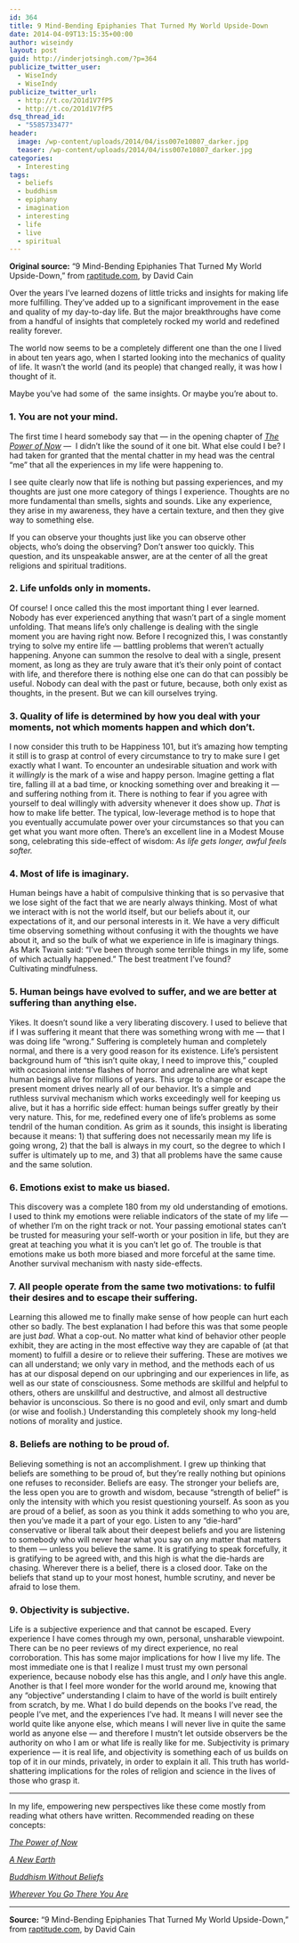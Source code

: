 ```yaml
---
id: 364
title: 9 Mind-Bending Epiphanies That Turned My World Upside-Down
date: 2014-04-09T13:15:35+00:00
author: wiseindy
layout: post
guid: http://inderjotsingh.com/?p=364
publicize_twitter_user:
  - WiseIndy
  - WiseIndy
publicize_twitter_url:
  - http://t.co/2O1d1V7fP5
  - http://t.co/2O1d1V7fP5
dsq_thread_id:
  - "5585733477"
header:
  image: /wp-content/uploads/2014/04/iss007e10807_darker.jpg
  teaser: /wp-content/uploads/2014/04/iss007e10807_darker.jpg
categories:
  - Interesting
tags:
  - beliefs
  - buddhism
  - epiphany
  - imagination
  - interesting
  - life
  - live
  - spiritual
---
```

<strong>Original source:</strong> “9 Mind-Bending Epiphanies That Turned My World Upside-Down,” from <a href="http://www.raptitude.com/2010/10/9-mind-bending-epiphanies-that-turned-my-world-upside-down/" target="_blank">raptitude.com</a>, by David Cain

Over the years I’ve learned dozens of little tricks and insights for making life more fulfilling. They’ve added up to a significant improvement in the ease and quality of my day-to-day life. But the major breakthroughs have come from a handful of insights that completely rocked my world and redefined reality forever.

<!--more-->

The world now seems to be a completely different one than the one I lived in about ten years ago, when I started looking into the mechanics of quality of life. It wasn’t the world (and its people) that changed really, it was how I thought of it.

Maybe you’ve had some of  the same insights. Or maybe you’re about to.
<h3 style="font-weight: bold;">1. You are not your mind.</h3>
The first time I heard somebody say that — in the opening chapter of <em><a title="The Power of Now" href="http://amzn.to/1hB7bUt" target="_blank">The Power of Now</a></em> —  I didn’t like the sound of it one bit. What else could I be? I had taken for granted that the mental chatter in my head was the central “me” that all the experiences in my life were happening to.

I see quite clearly now that life is nothing but passing experiences, and my thoughts are just one more category of things I experience. Thoughts are no more fundamental than smells, sights and sounds. Like any experience, they arise in my awareness, they have a certain texture, and then they give way to something else.

If you can observe your thoughts just like you can observe other objects, who’s doing the observing? Don’t answer too quickly. This question, and its unspeakable answer, are at the center of all the great religions and spiritual traditions.
<h3 style="font-weight: bold;">2. Life unfolds only in moments.</h3>
Of course! I once called this the most important thing I ever learned. Nobody has ever experienced anything that wasn’t part of a single moment unfolding. That means life’s only challenge is dealing with the single moment you are having right now. Before I recognized this, I was constantly trying to solve my entire life — battling problems that weren’t actually happening. Anyone can summon the resolve to deal with a single, present moment, as long as they are truly aware that it’s their only point of contact with life, and therefore there is nothing else one can do that can possibly be useful. Nobody can deal with the past or future, because, both only exist as thoughts, in the present. But we can kill ourselves trying.<span id="more-3531"></span>
<h3 style="font-weight: bold;">3. Quality of life is determined by how you deal with your moments, not which moments happen and which don’t.</h3>
I now consider this truth to be Happiness 101, but it’s amazing how tempting it still is to grasp at control of every circumstance to try to make sure I get exactly what I want. To encounter an undesirable situation and work with it <em>willingly</em> is the mark of a wise and happy person. Imagine getting a flat tire, falling ill at a bad time, or knocking something over and breaking it — and suffering nothing from it. There is nothing to fear if you agree with yourself to deal willingly with adversity whenever it does show up. <em>That</em> is how to make life better. The typical, low-leverage method is to hope that you eventually accumulate power over your circumstances so that you can get what you want more often. There’s an excellent line in a Modest Mouse song, celebrating this side-effect of wisdom: <em>As life gets longer, awful feels softer.</em>
<h3 style="font-weight: bold;">4. Most of life is imaginary.</h3>
Human beings have a habit of compulsive thinking that is so pervasive that we lose sight of the fact that we are nearly always thinking. Most of what we interact with is not the world itself, but our beliefs about it, our expectations of it, and our personal interests in it. We have a very difficult time observing something without confusing it with the thoughts we have about it, and so the bulk of what we experience in life is imaginary things. As Mark Twain said: “I’ve been through some terrible things in my life, some of which actually happened.” The best treatment I’ve found? Cultivating mindfulness.
<h3 style="font-weight: bold;">5. Human beings have evolved to suffer, and we are better at suffering than anything else.</h3>
Yikes. It doesn’t sound like a very liberating discovery. I used to believe that if I was suffering it meant that there was something wrong with me — that I was doing life “wrong.” Suffering is completely human and completely normal, and there is a very good reason for its existence. Life’s persistent background hum of “this isn’t quite okay, I need to improve this,” coupled with occasional intense flashes of horror and adrenaline are what kept human beings alive for millions of years. This urge to change or escape the present moment drives nearly all of our behavior. It’s a simple and ruthless survival mechanism which works exceedingly well for keeping us alive, but it has a horrific side effect: human beings suffer greatly by their very nature. This, for me, redefined every one of life’s problems as some tendril of the human condition. As grim as it sounds, this insight is liberating because it means: 1) that suffering does not necessarily mean my life is going wrong, 2) that the ball is always in my court, so the degree to which I suffer is ultimately up to me, and 3) that all problems have the same cause and the same solution.
<h3 style="font-weight: bold;">6. Emotions exist to make us biased.</h3>
This discovery was a complete 180 from my old understanding of emotions. I used to think my emotions were reliable indicators of the state of my life — of whether I’m on the right track or not. Your passing emotional states can’t be trusted for measuring your self-worth or your position in life, but they are great at teaching you what it is you can’t let go of. The trouble is that emotions make us both more biased and more forceful at the same time. Another survival mechanism with nasty side-effects.
<h3 style="font-weight: bold;">7. All people operate from the same two motivations: to fulfil their desires and to escape their suffering.</h3>
Learning this allowed me to finally make sense of how people can hurt each other so badly. The best explanation I had before this was that some people are just <em>bad</em>. What a cop-out. No matter what kind of behavior other people exhibit, they are acting in the most effective way they are capable of (at that moment) to fulfill a desire or to relieve their suffering. These are motives we can all understand; we only vary in method, and the methods each of us has at our disposal depend on our upbringing and our experiences in life, as well as our state of consciousness. Some methods are skillful and helpful to others, others are unskillful and destructive, and almost all destructive behavior is unconscious. So there is no good and evil, only smart and dumb (or wise and foolish.) Understanding this completely shook my long-held notions of morality and justice.
<h3 style="font-weight: bold;">8. Beliefs are nothing to be proud of.</h3>
Believing something is not an accomplishment. I grew up thinking that beliefs are something to be proud of, but they’re really nothing but opinions one refuses to reconsider. Beliefs are easy. The stronger your beliefs are, the less open you are to growth and wisdom, because “strength of belief” is only the intensity with which you resist questioning yourself. As soon as you are proud of a belief, as soon as you think it adds something to who you are, then you’ve made it a part of your ego. Listen to any “die-hard” conservative or liberal talk about their deepest beliefs and you are listening to somebody who will never hear what you say on any matter that matters to them — unless you believe the same. It is gratifying to speak forcefully, it is gratifying to be agreed with, and this high is what the die-hards are chasing. Wherever there is a belief, there is a closed door. Take on the beliefs that stand up to your most honest, humble scrutiny, and never be afraid to lose them.
<h3 style="font-weight: bold;">9. Objectivity is subjective.</h3>
Life is a subjective experience and that cannot be escaped. Every experience I have comes through my own, personal, unsharable viewpoint. There can be no peer reviews of my direct experience, no real corroboration. This has some major implications for how I live my life. The most immediate one is that I realize I must trust my own personal experience, because nobody else has this angle, and I <em>only</em> have this angle. Another is that I feel more wonder for the world around me, knowing that any “objective” understanding I claim to have of the world is built entirely from scratch, by me. What I do build depends on the books I’ve read, the people I’ve met, and the experiences I’ve had. It means I will never see the world quite like anyone else, which means I will never live in quite the same world as anyone else — and therefore I mustn’t let outside observers be the authority on who I am or what life is really like for me. Subjectivity is primary experience — it is real life, and objectivity is something each of us builds on top of it in our minds, privately, in order to explain it all. This truth has world-shattering implications for the roles of religion and science in the lives of those who grasp it.

***

In my life, empowering new perspectives like these come mostly from reading what others have written. Recommended reading on these concepts:

<em><a href="http://amzn.to/1hB7bUt">The Power of Now</a></em>

<em><a href="http://amzn.to/1oLxbGm" target="_blank">A New Earth</a>
</em>

<em><a href="http://amzn.to/1qi4MoG">Buddhism Without Beliefs</a>
</em>

<em><a href="http://amzn.to/1hB7rTm">Wherever You Go There You Are</a></em>

***

<strong>Source:</strong> “9 Mind-Bending Epiphanies That Turned My World Upside-Down,” from <a href="http://www.raptitude.com/2010/10/9-mind-bending-epiphanies-that-turned-my-world-upside-down/" target="_blank">raptitude.com</a>, by David Cain